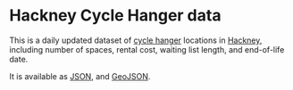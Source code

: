 # Hackney Cycle Hanger data

This is a daily updated dataset of [cycle hanger](https://hackney.gov.uk/cycle-hangar) locations in [Hackney](https://hackney.gov.uk), including number of spaces, rental cost, waiting list length, and end-of-life date.

It is available as [JSON](hangers.json), and [GeoJSON](hangers.geojson).
